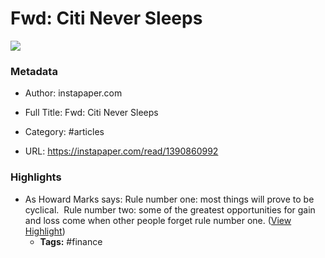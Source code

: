 # Fwd: Citi Never Sleeps

![](https://readwise-assets.s3.amazonaws.com/static/images/article4.6bc1851654a0.png)

### Metadata

- Author: instapaper.com
- Full Title: Fwd: Citi Never Sleeps
- Category: #articles


- URL: https://instapaper.com/read/1390860992

### Highlights

- As Howard Marks says:
  Rule number one: most things will prove to be cyclical. 
  Rule number two: some of the greatest opportunities for gain and loss come when other people forget rule number one. ([View Highlight](https://instapaper.com/read/1390860992/15644313))
    - **Tags:** #finance
